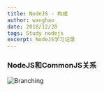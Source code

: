 ```yaml
---
title: NodeJS - 构成
author: wanghao
date: 2018/12/28
tags: Study nodejs
excerpt: NodeJS学习记录
---
```


### NodeJS和CommonJS关系
![Branching](../../../assets/images/nodejs_form.jpg)

###